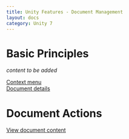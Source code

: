 ```yaml
---
title: Unity Features - Document Management
layout: docs
category: Unity 7
---
```

# Basic Principles

*content to be added*

[Context menu](document-management/context-menu.md)  
[Document details](document-management/document-details.md)  

# Document Actions

[View document content](document-management/view-content.md)  
